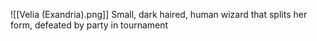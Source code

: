 ![[Velia (Exandria).png]]
Small, dark haired, human wizard that splits her form, defeated by party in tournament